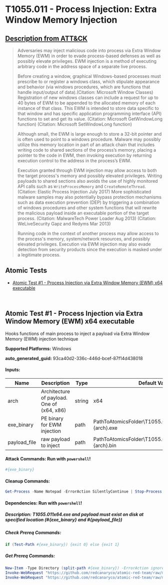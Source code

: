 # T1055.011 - Process Injection: Extra Window Memory Injection
## [Description from ATT&CK](https://attack.mitre.org/techniques/T1055/011)
<blockquote>Adversaries may inject malicious code into process via Extra Window Memory (EWM) in order to evade process-based defenses as well as possibly elevate privileges. EWM injection is a method of executing arbitrary code in the address space of a separate live process. 

Before creating a window, graphical Windows-based processes must prescribe to or register a windows class, which stipulate appearance and behavior (via windows procedures, which are functions that handle input/output of data).(Citation: Microsoft Window Classes) Registration of new windows classes can include a request for up to 40 bytes of EWM to be appended to the allocated memory of each instance of that class. This EWM is intended to store data specific to that window and has specific application programming interface (API) functions to set and get its value. (Citation: Microsoft GetWindowLong function) (Citation: Microsoft SetWindowLong function)

Although small, the EWM is large enough to store a 32-bit pointer and is often used to point to a windows procedure. Malware may possibly utilize this memory location in part of an attack chain that includes writing code to shared sections of the process’s memory, placing a pointer to the code in EWM, then invoking execution by returning execution control to the address in the process’s EWM.

Execution granted through EWM injection may allow access to both the target process's memory and possibly elevated privileges. Writing payloads to shared sections also avoids the use of highly monitored API calls such as <code>WriteProcessMemory</code> and <code>CreateRemoteThread</code>.(Citation: Elastic Process Injection July 2017) More sophisticated malware samples may also potentially bypass protection mechanisms such as data execution prevention (DEP) by triggering a combination of windows procedures and other system functions that will rewrite the malicious payload inside an executable portion of the target process.  (Citation: MalwareTech Power Loader Aug 2013) (Citation: WeLiveSecurity Gapz and Redyms Mar 2013)

Running code in the context of another process may allow access to the process's memory, system/network resources, and possibly elevated privileges. Execution via EWM injection may also evade detection from security products since the execution is masked under a legitimate process. </blockquote>

## Atomic Tests

- [Atomic Test #1 - Process Injection via Extra Window Memory (EWM) x64 executable](#atomic-test-1---process-injection-via-extra-window-memory-ewm-x64-executable)


<br/>

## Atomic Test #1 - Process Injection via Extra Window Memory (EWM) x64 executable
Hooks functions of main process to inject a payload via Extra Window Memory (EWM) injection technique

**Supported Platforms:** Windows


**auto_generated_guid:** 93ca40d2-336c-446d-bcef-87f14d438018





#### Inputs:
| Name | Description | Type | Default Value |
|------|-------------|------|---------------|
| arch | Architecture of payload. One of (x64, x86) | string | x64|
| exe_binary | PE binary for EWM injection | path | PathToAtomicsFolder&#92;T1055.011&#92;bin&#92;T1055.011_#{arch}.exe|
| payload_file | raw payload to inject | path | PathToAtomicsFolder&#92;T1055.011&#92;bin&#92;payload.exe_#{arch}.bin|


#### Attack Commands: Run with `powershell`! 


```powershell
#{exe_binary}
```

#### Cleanup Commands:
```powershell
Get-Process -Name Notepad -ErrorAction SilentlyContinue | Stop-Process -Force
```



#### Dependencies:  Run with `powershell`!
##### Description: T1055.011x64.exe and payload must exist on disk at specified location (#{exe_binary} and #{payload_file})
##### Check Prereq Commands:
```powershell
if (Test-Path #{exe_binary}) {exit 0} else {exit 1}
```
##### Get Prereq Commands:
```powershell
New-Item -Type Directory (split-path #{exe_binary}) -ErrorAction ignore | Out-Null
Invoke-WebRequest "https://github.com/redcanaryco/atomic-red-team/raw/master/atomics/T1055.011/bin/T1055.011_#{arch}.exe" -OutFile "#{exe_binary}" -UseBasicParsing
Invoke-WebRequest "https://github.com/redcanaryco/atomic-red-team/raw/master/atomics/T1055.011/bin/payload.exe_#{arch}.bin" -OutFile "#{payload_file}" -UseBasicParsing
```




<br/>
